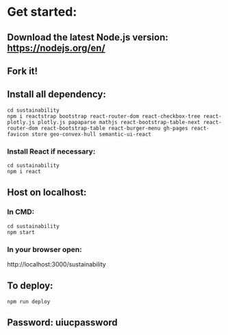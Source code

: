 # Get started:

## Download the latest Node.js version: https://nodejs.org/en/

## Fork it!

## Install all dependency:
``` shell
cd sustainability
npm i reactstrap bootstrap react-router-dom react-checkbox-tree react-plotly.js plotly.js papaparse mathjs react-bootstrap-table-next react-router-dom react-bootstrap-table react-burger-menu gh-pages react-favicon store geo-convex-hull semantic-ui-react
```
### Install React if necessary:
``` shell
cd sustainability
npm i react
```

## Host on localhost:
### In CMD:
``` shell
cd sustainability
npm start
```
### In your browser open:
http://localhost:3000/sustainability


## To deploy:
``` shell
npm run deploy
```

## Password: uiucpassword
